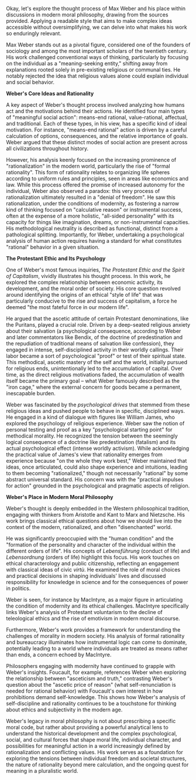 Okay, let's explore the thought process of Max Weber and his place within discussions in modern moral philosophy, drawing from the sources provided. Applying a readable style that aims to make complex ideas accessible without oversimplifying, we can delve into what makes his work so enduringly relevant.

Max Weber stands out as a pivotal figure, considered one of the founders of sociology and among the most important scholars of the twentieth century. His work challenged conventional ways of thinking, particularly by focusing on the individual as a "meaning-seeking entity," shifting away from explanations rooted solely in pre-existing religious or communal ties. He notably rejected the idea that religious values alone could explain individual and social behavior.

**Weber's Core Ideas and Rationality**

A key aspect of Weber's thought process involved analyzing how humans act and the motivations behind their actions. He identified four main types of "meaningful social action": means-end rational, value-rational, affectual, and traditional. Each of these types, in his view, has a specific kind of ideal motivation. For instance, "means-end rational" action is driven by a careful calculation of options, consequences, and the relative importance of goals. Weber argued that these distinct modes of social action are present across all civilizations throughout history.

However, his analysis keenly focused on the increasing prominence of "rationalization" in the modern world, particularly the rise of "formal rationality". This form of rationality relates to organizing life spheres according to uniform rules and principles, seen in areas like economics and law. While this process offered the promise of increased autonomy for the individual, Weber also observed a paradox: this very process of rationalization ultimately resulted in a "denial of freedom". He saw this rationalization, under the conditions of modernity, as fostering a narrow kind of thinking focused on "calculative reason" or instrumental success, often at the expense of a more holistic, "all-sided personality" with its capacity for things like imagination, dreams, or non-instrumental capacities. His methodological neutrality is described as functional, distinct from a pathological splitting. Importantly, for Weber, undertaking a psychological analysis of human action requires having a standard for what constitutes "rational" behavior in a given situation.

**The Protestant Ethic and Its Psychology**

One of Weber's most famous inquiries, _The Protestant Ethic and the Spirit of Capitalism_, vividly illustrates his thought process. In this work, he explored the complex relationship between economic activity, its development, and the moral order of society. His core question revolved around identifying the origins of an ethical "style of life" that was particularly conducive to the rise and success of capitalism, a force he deemed "the most fateful force in our modern life".

He argued that the ascetic attitude of certain Protestant denominations, like the Puritans, played a crucial role. Driven by a deep-seated religious anxiety about their salvation (a psychological consequence, according to Weber and later commentators like Bendix, of the doctrine of predestination and the repudiation of traditional means of salvation like confession), they engaged in intense, self-disciplined activity in their worldly callings. Their labor became a sort of psychological "proof" or test of their spiritual state. This methodical, ascetic mastery of the self and the world, initially pursued for religious ends, unintentionally led to the accumulation of capital. Over time, as the direct religious motivations faded, the accumulation of wealth itself became the primary goal – what Weber famously described as the "iron cage," where the external concern for goods became a permanent, inescapable burden.

Weber was fascinated by the _psychological drives_ that stemmed from these religious ideas and pushed people to behave in specific, disciplined ways. He engaged in a kind of dialogue with figures like William James, who explored the psychology of religious experience. Weber saw the notion of personal testing and proof as a key "psychological starting point" for methodical morality. He recognized the tension between the seemingly logical consequence of a doctrine like predestination (fatalism) and its actual psychological effect (intense worldly activism). While acknowledging the practical value of James's view that rationality emerges from experience because "on the whole they work best," Weber maintained that ideas, once articulated, could also shape experience and intuitions, leading to them becoming "rationalized," though not necessarily "rational" by some abstract universal standard. His concern was with the "practical impulses for action" grounded in the psychological and pragmatic aspects of religion.

**Weber's Place in Modern Moral Philosophy**

Weber's thought is deeply embedded in the Western philosophical tradition, engaging with thinkers from Aristotle and Kant to Marx and Nietzsche. His work brings classical ethical questions about how we should live into the context of the modern, rationalized, and often "disenchanted" world.

He was significantly preoccupied with the "human condition" and the "formation of the personality and character of the individual within the different orders of life". His concepts of _Lebensführung_ (conduct of life) and _Lebensordnung_ (orders of life) highlight this focus. His work touches on ethical characterology and public citizenship, reflecting an engagement with classical ideas of civic _virtù_. He examined the role of moral choices and practical decisions in shaping individuals' lives and discussed responsibility for knowledge in science and for the consequences of power in politics.

Weber is seen, for instance by MacIntyre, as a major figure in articulating the condition of modernity and its ethical challenges. MacIntyre specifically links Weber's analysis of Protestant voluntarism to the decline of teleological ethics and the rise of emotivism in modern moral discourse.

Furthermore, Weber's work provides a framework for understanding the challenges of morality in modern society. His analysis of formal rationality and bureaucracy illuminates how instrumental logic can come to dominate, potentially leading to a world where individuals are treated as means rather than ends, a concern echoed by MacIntyre.

Philosophers engaging with modernity have continued to grapple with Weber's insights. Foucault, for example, references Weber when exploring the relationship between "asceticism and truth," contrasting Weber's question about the "ascetic price of reason" (what self-renunciation is needed for rational behavior) with Foucault's own interest in how prohibitions demand self-knowledge. This shows how Weber's analysis of self-discipline and rationality continues to be a touchstone for thinking about ethics and subjectivity in the modern age.

Weber's legacy in moral philosophy is not about prescribing a specific moral code, but rather about providing a powerful analytical lens to understand the historical development and the complex psychological, social, and cultural forces that shape moral life, individual character, and possibilities for meaningful action in a world increasingly defined by rationalization and conflicting values. His work serves as a foundation for exploring the tensions between individual freedom and societal structures, the nature of rationality beyond mere calculation, and the ongoing quest for meaning in a pluralistic world.